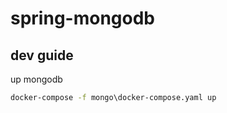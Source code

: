 # spring-mongodb

## dev guide

up mongodb
```cmd
docker-compose -f mongo\docker-compose.yaml up
````
